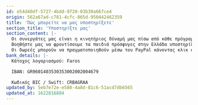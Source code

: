 ```yaml
---
id: e54d40df-5727-4bdd-9720-03b39a667ce4
origin: 562a67ad-c781-4cfc-865d-950442462359
title: 'Πώς μπορείτε να μας υποστηρίξετε'
section_title: 'Υποστηρίξτε μας'
section_content: |-
  Οι συνεργάτες μας είναι η κινητήριος δύναμή μας πίσω από κάθε πρόγραμμά μας. Είμαστε βαθιά ευγνώμονες σε όλους όσους προσφέρουν από τον χρόνο τους στο έργο μας και σε όσους συνεισφέρουν οικονομικά για την υποστήριξη των παιδιών προσφύγων.
  Βοηθήστε μας να φροντίσουμε τα παιδιά πρόσφυγες στην Ελλάδα υποστηρίζοντας μας οικονομικά. Μπορείτε να δώσετε μια μηνιαία, ετήσια ή εφάπαξ συνεισφορά στην Faros.
  Οι δωρεές μπορούν να πραγματοποιηθούν μέσω του PayPal κάνοντας κλικ στο παρακάτω κουμπί:
bank_details: |-
  Κάτοχος λογαριασμού: Faros

  IBAN: GR9601403530353002002004679

  Κωδικός BIC / Swift: CRBAGRAA
updated_by: 5eb7e72e-e580-4a8d-81c6-51acd7db6565
updated_at: 1622816884
---
```

